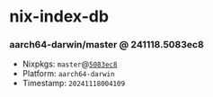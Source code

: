 # nix-index-db
### aarch64-darwin/master @ 241118.5083ec8
- Nixpkgs: `master`@[`5083ec8`](https://github.com/NixOS/nixpkgs/commit/5083ec887760adfe12af64830a66807423a859a7)
- Platform: `aarch64-darwin`
- Timestamp: `20241118004109`
